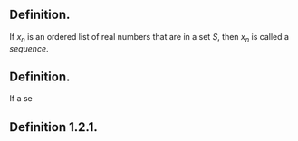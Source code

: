 
## Definition.

If $x_n$ is an ordered list of real numbers that are in a set $S$, then $x_n$ is called a *sequence*.

## Definition.

If a se

## Definition 1.2.1.

